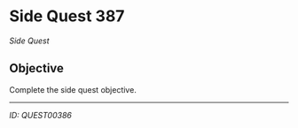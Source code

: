 # Side Quest 387

*Side Quest*

## Objective
Complete the side quest objective.

---
*ID: QUEST00386*